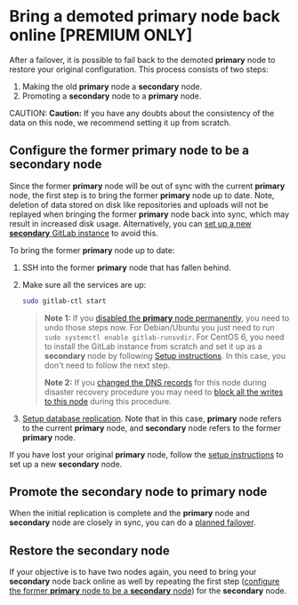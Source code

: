 # Bring a demoted primary node back online **[PREMIUM ONLY]**

After a failover, it is possible to fail back to the demoted **primary** node to
restore your original configuration. This process consists of two steps:

1. Making the old **primary** node a **secondary** node.
1. Promoting a **secondary** node to a **primary** node.

CAUTION: **Caution:**
If you have any doubts about the consistency of the data on this node, we recommend setting it up from scratch.

## Configure the former **primary** node to be a **secondary** node

Since the former **primary** node will be out of sync with the current **primary** node, the first step is to bring the former **primary** node up to date. Note, deletion of data stored on disk like
repositories and uploads will not be replayed when bringing the former **primary** node back
into sync, which may result in increased disk usage.
Alternatively, you can [set up a new **secondary** GitLab instance][setup-geo] to avoid this.

To bring the former **primary** node up to date:

1. SSH into the former **primary** node that has fallen behind.
1. Make sure all the services are up:

    ```sh
    sudo gitlab-ctl start
    ```

    > **Note 1:** If you [disabled the **primary** node permanently][disaster-recovery-disable-primary],
    > you need to undo those steps now. For Debian/Ubuntu you just need to run
    > `sudo systemctl enable gitlab-runsvdir`. For CentOS 6, you need to install
    > the GitLab instance from scratch and set it up as a **secondary** node by
    > following [Setup instructions][setup-geo]. In this case, you don't need to follow the next step.
    >
    > **Note 2:** If you [changed the DNS records](index.md#step-4-optional-updating-the-primary-domain-dns-record)
    > for this node during disaster recovery procedure you may need to [block
    > all the writes to this node](https://gitlab.com/gitlab-org/gitlab-ee/blob/master/doc/gitlab-geo/planned-failover.md#block-primary-traffic)
    > during this procedure.

1. [Setup database replication][database-replication]. Note that in this
   case, **primary** node refers to the current **primary** node, and **secondary** node refers to the
   former **primary** node.

If you have lost your original **primary** node, follow the
[setup instructions][setup-geo] to set up a new **secondary** node.

## Promote the **secondary** node to **primary** node

When the initial replication is complete and the **primary** node and **secondary** node are
closely in sync, you can do a [planned failover].

## Restore the **secondary** node

If your objective is to have two nodes again, you need to bring your **secondary**
node back online as well by repeating the first step
([configure the former **primary** node to be a **secondary** node](#configure-the-former-primary-node-to-be-a-secondary-node))
for the **secondary** node.

[setup-geo]: ../replication/index.md#setup-instructions
[database-replication]: ../replication/database.md
[disaster-recovery-disable-primary]: index.md#step-2-permanently-disable-the-primary-node
[planned failover]: planned_failover.md
